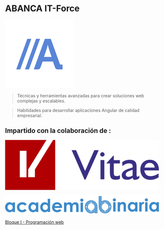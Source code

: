 # ABANCA  IT-Force

![Abanca](./assets/abanca.png)


>Técnicas y herramientas avanzadas para crear soluciones web complejas y escalables.

>Habilidades para desarrollar aplicaciones Angular de calidad empresarial.

## Impartido con la colaboración de :

![Vitae](./assets/vitae.png)

![Academia Binaria](./assets/academiabinaria.png)


[Bloque I - Programación web](./I-web.md)